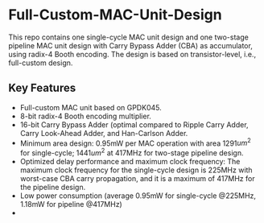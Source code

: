 # Full-Custom-MAC-Unit-Design
This repo contains one single-cycle MAC unit design and one two-stage pipeline MAC unit design with Carry Bypass Adder (CBA) as accumulator, using radix-4 Booth encoding. The design is based on transistor-level, i.e., full-custom design.

## Key Features
- Full-custom MAC unit based on GPDK045.
- 8-bit radix-4 Booth encoding multiplier.
- 16-bit Carry Bypass Adder (optimal compared to Ripple Carry Adder, Carry Look-Ahead Adder, and Han-Carlson Adder.
- Minimum area design: 0.95mW per MAC operation with area 1291$um^2$ for single-cycle; 1441$um^2$ at 417MHz for two-stage pipeline design. 
- Optimized delay performance and maximum clock frequency: The maximum clock frequency for the single-cycle design is 225MHz with worst-case CBA carry propagation, and it is a maximum of 417MHz for the pipeline design.
- Low power consumption (average 0.95mW for single-cycle @225MHz, 1.18mW for pipeline @417MHz)
- 
